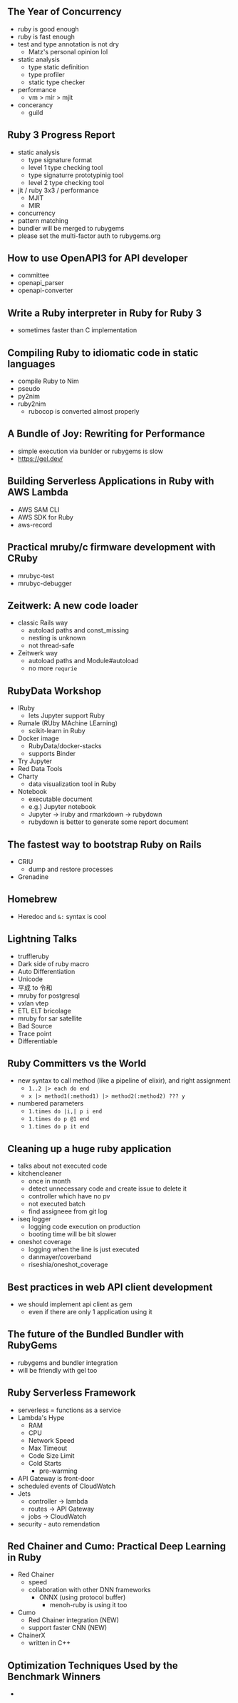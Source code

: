 ## The Year of Concurrency
- ruby is good enough
- ruby is fast enough
- test and type annotation is not dry
    - Matz's personal opinion lol
- static analysis
    - type static definition
    - type profiler
    - static type checker
- performance
    - vm > mir > mjit
- concerancy
    - guild

## Ruby 3 Progress Report
- static analysis
    - type signature format
    - level 1 type checking tool
    - type signaturre prototypinig tool
    - level 2 type checking tool
- jit / ruby 3x3 / performance
    - MJIT
    - MIR
- concurrency
- pattern matching
- bundler will be merged to rubygems
- please set the multi-factor auth to rubygems.org

## How to use OpenAPI3 for API developer
- committee
- openapi_parser
- openapi-converter

## Write a Ruby interpreter in Ruby for Ruby 3
- sometimes faster than C implementation

## Compiling Ruby to idiomatic code in static languages
- compile Ruby to Nim
- pseudo
- py2nim
- ruby2nim
    - rubocop is converted almost properly

## A Bundle of Joy: Rewriting for Performance
- simple execution via bunlder or rubygems is slow
- https://gel.dev/

## Building Serverless Applications in Ruby with AWS Lambda
- AWS SAM CLI
- AWS SDK for Ruby
- aws-record

## Practical mruby/c firmware development with CRuby
- mrubyc-test
- mrubyc-debugger

## Zeitwerk: A new code loader
- classic Rails way
    - autoload paths and const_missing
    - nesting is unknown
    - not thread-safe
- Zeitwerk way
    - autoload paths and Module#autoload
    - no more `requrie`

## RubyData Workshop
- IRuby
    - lets Jupyter support Ruby
- Rumale (RUby MAchine LEarning)
    - scikit-learn in Ruby
- Docker image
    - RubyData/docker-stacks
    - supports Binder
- Try Jupyter
- Red Data Tools
- Charty
    - data visualization tool in Ruby
- Notebook
    - executable document
    - e.g.) Jupyter notebook
    - Jupyter -> iruby and rmarkdown -> rubydown
    - rubydown is better to generate some report document

## The fastest way to bootstrap Ruby on Rails
- CRIU
    - dump and restore processes
- Grenadine

## Homebrew
- Heredoc and `&:` syntax is cool

## Lightning Talks
- truffleruby
- Dark side of ruby macro
- Auto Differentiation
- Unicode
- 平成 to 令和
- mruby for postgresql
- vxlan vtep
- ETL ELT bricolage
- mruby for sar satellite
- Bad Source
- Trace point
- Differentiable

## Ruby Committers vs the World
- new syntax to call method (like a pipeline of elixir), and right assignment
    - `1..2 |> each do end`
    - `x |> method1(:method1) |> method2(:method2) ??? y`
- numbered parameters
    - `1.times do |i,| p i end`
    - `1.times do p @1 end`
    - `1.times do p it end`

## Cleaning up a huge ruby application
- talks about not executed code
- kitchencleaner
    - once in month
    - detect unnecessary code and create issue to delete it
    - controller which have no pv
    - not executed batch
    - find assigneee from git log
- iseq logger
    - logging code execution on production
    - booting time will be bit slower
- oneshot coverage
    - logging when the line is just executed
    - danmayer/coverband
    - riseshia/oneshot_coverage

## Best practices in web API client development
- we should implement api client as gem
    - even if there are only 1 application using it

## The future of the Bundled Bundler with RubyGems
- rubygems and bundler integration
- will be friendly with gel too

## Ruby Serverless Framework
- serverless = functions as a service
- Lambda's Hype
    - RAM
    - CPU
    - Network Speed
    - Max Timeout
    - Code Size Limit
    - Cold Starts
        - pre-warming
- API Gateway is front-door
- scheduled events of CloudWatch
- Jets
    - controller -> lambda
    - routes -> API Gateway
    - jobs -> CloudWatch
- security - auto remendation

## Red Chainer and Cumo: Practical Deep Learning in Ruby
- Red Chainer
    - speed
    - collaboration with other DNN frameworks
        - ONNX (using protocol buffer)
            - menoh-ruby is using it too
- Cumo
    - Red Chainer integration (NEW)
    - support faster CNN (NEW)
- ChainerX
    - written in C++

## Optimization Techniques Used by the Benchmark Winners
-
